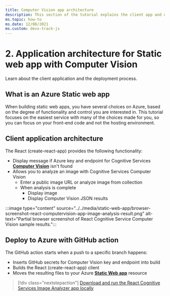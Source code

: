 ```yaml
---
title: Computer Vision app architecture
description: This section of the tutorial explains the client app and deployment process. 
ms.topic: how-to
ms.date: 12/08/2021
ms.custom: devx-track-js
---
```


# 2. Application architecture for Static web app with Computer Vision

Learn about the client application and the deployment process.

## What is an Azure Static web app

When building static web apps, you have several choices on Azure, based on the degree of functionality and control you are interested in. This tutorial focuses on the easiest service with many of the choices made for you, so you can focus on your front-end code and not the hosting environment.

## Client application architecture

The React (create-react-app) provides the following functionality: 
* Display message if Azure key and endpoint for Cognitive Services [**Computer Vision**](/azure/cognitive-services/computer-vision/) isn't found
* Allows you to analyze an image with Cognitive Services Computer Vision
    * Enter a public image URL or analyze image from collection
    * When analysis is complete
        * Display image
        * Display Computer Vision JSON results 

:::image type="content" source="../../media/static-web-app/browser-screenshot-react-computervision-app-image-analysis-result.png" alt-text="Partial browser screenshot of React Cognitive Service Computer Vision sample results.":::

## Deploy to Azure with GitHub action

The GitHub action starts when a push to a specific branch happens:
* Inserts GitHub secrets for Computer Vision key and endpoint into build
* Builds the React (create-react-app) client
* Moves the resulting files to your Azure [**Static Web app**](/azure/static-web-apps) resource

> [!div class="nextstepaction"]
> [Download and run the React Cognitive Services Image Analyzer app locally](run-the-react-cognitive-services-image-analyzer-app-locally.md)